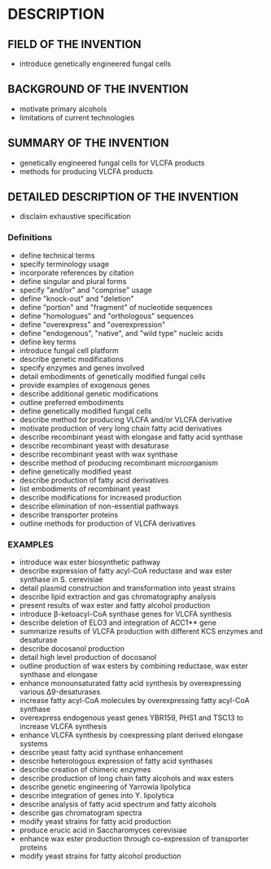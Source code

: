 # DESCRIPTION

## FIELD OF THE INVENTION

- introduce genetically engineered fungal cells

## BACKGROUND OF THE INVENTION

- motivate primary alcohols
- limitations of current technologies

## SUMMARY OF THE INVENTION

- genetically engineered fungal cells for VLCFA products
- methods for producing VLCFA products

## DETAILED DESCRIPTION OF THE INVENTION

- disclaim exhaustive specification

### Definitions

- define technical terms
- specify terminology usage
- incorporate references by citation
- define singular and plural forms
- specify "and/or" and "comprise" usage
- define "knock-out" and "deletion"
- define "portion" and "fragment" of nucleotide sequences
- define "homologues" and "orthologous" sequences
- define "overexpress" and "overexpression"
- define "endogenous", "native", and "wild type" nucleic acids
- define key terms
- introduce fungal cell platform
- describe genetic modifications
- specify enzymes and genes involved
- detail embodiments of genetically modified fungal cells
- provide examples of exogenous genes
- describe additional genetic modifications
- outline preferred embodiments
- define genetically modified fungal cells
- describe method for producing VLCFA and/or VLCFA derivative
- motivate production of very long chain fatty acid derivatives
- describe recombinant yeast with elongase and fatty acid synthase
- describe recombinant yeast with desaturase
- describe recombinant yeast with wax synthase
- describe method of producing recombinant microorganism
- define genetically modified yeast
- describe production of fatty acid derivatives
- list embodiments of recombinant yeast
- describe modifications for increased production
- describe elimination of non-essential pathways
- describe transporter proteins
- outline methods for production of VLCFA derivatives

### EXAMPLES

- introduce wax ester biosynthetic pathway
- describe expression of fatty acyl-CoA reductase and wax ester synthase in S. cerevisiae
- detail plasmid construction and transformation into yeast strains
- describe lipid extraction and gas chromatography analysis
- present results of wax ester and fatty alcohol production
- introduce β-ketoacyl-CoA synthase genes for VLCFA synthesis
- describe deletion of ELO3 and integration of ACC1** gene
- summarize results of VLCFA production with different KCS enzymes and desaturase
- describe docosanol production
- detail high level production of docosanol
- outline production of wax esters by combining reductase, wax ester synthase and elongase
- enhance monounsaturated fatty acid synthesis by overexpressing various Δ9-desaturases
- increase fatty acyl-CoA molecules by overexpressing fatty acyl-CoA synthase
- overexpress endogenous yeast genes YBR159, PHS1 and TSC13 to increase VLCFA synthesis
- enhance VLCFA synthesis by coexpressing plant derived elongase systems
- describe yeast fatty acid synthase enhancement
- describe heterologous expression of fatty acid synthases
- describe creation of chimeric enzymes
- describe production of long chain fatty alcohols and wax esters
- describe genetic engineering of Yarrowia lipolytica
- describe integration of genes into Y. lipolytica
- describe analysis of fatty acid spectrum and fatty alcohols
- describe gas chromatogram spectra
- modify yeast strains for fatty acid production
- produce erucic acid in Saccharomyces cerevisiae
- enhance wax ester production through co-expression of transporter proteins
- modify yeast strains for fatty alcohol production

